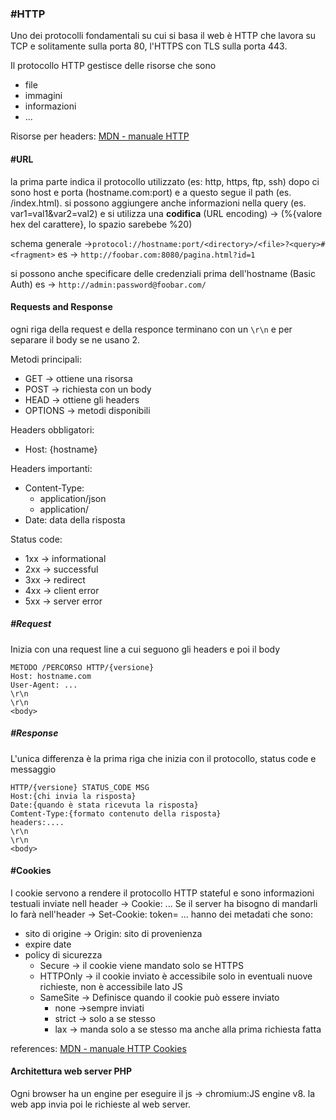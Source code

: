 ### #HTTP
Uno dei protocolli fondamentali su cui si basa il web è HTTP che lavora su TCP e solitamente sulla porta 80, l'HTTPS con TLS sulla porta 443.

Il protocollo HTTP gestisce delle risorse che sono
- file
- immagini
- informazioni
- ...

Risorse per headers: [MDN - manuale HTTP](https://developer.mozilla.org/en-US/docs/Web/HTTP)
#### #URL
la prima parte indica il protocollo utilizzato (es: http, https, ftp, ssh) dopo ci sono host e porta (hostname.com:port) e a questo segue il path (es. /index.html).
si possono aggiungere anche informazioni nella query (es. var1=val1&var2=val2) e si utilizza una **codifica** (URL encoding) -> (%{valore hex del carattere}, lo spazio sarebebe %20)

schema generale ->`protocol://hostname:port/<directory>/<file>?<query>#<fragment>`
es -> `http://foobar.com:8080/pagina.html?id=1`

si possono anche specificare delle credenziali prima dell'hostname (Basic Auth)
es -> `http://admin:password@foobar.com/`

#### Requests and Response
ogni riga della request e della responce terminano con un `\r\n` e per separare il body se ne usano 2.

Metodi principali:
- GET -> ottiene una risorsa
- POST -> richiesta con un body
- HEAD -> ottiene gli headers
- OPTIONS -> metodi disponibili

Headers obbligatori:
- Host: {hostname}

Headers importanti:
- Content-Type:
	- application/json
	- application/
- Date: data della risposta

Status code:
- 1xx -> informational
- 2xx -> successful
- 3xx -> redirect
- 4xx -> client error
- 5xx -> server error
##### #Request
Inizia con una request line a cui seguono gli headers e poi il body

```http
METODO /PERCORSO HTTP/{versione}
Host: hostname.com
User-Agent: ...
\r\n
\r\n
<body>
```


##### #Response
L'unica differenza è la prima riga che inizia con il protocollo, status code e messaggio
```http
HTTP/{versione} STATUS_CODE MSG
Host:{chi invia la risposta}
Date:{quando è stata ricevuta la risposta}
Comtent-Type:{formato contenuto della risposta}
headers:....
\r\n
\r\n
<body>
```

#### #Cookies
I cookie servono a rendere il protocollo HTTP stateful e sono informazioni testuali inviate nell header -> Cookie: ...
Se il server ha bisogno di mandarli lo farà nell'header -> Set-Cookie: token= ...
hanno dei metadati che sono:
- sito di origine -> Origin: sito di provenienza
- expire date
- policy di sicurezza
	- Secure -> il cookie viene mandato solo se HTTPS
	- HTTPOnly -> il cookie inviato è accessibile solo in eventuali nuove richieste, non è accessibile lato JS
	- SameSite -> Definisce quando il cookie può essere inviato 
		- none ->sempre inviati
		- strict -> solo a se stesso
		- lax -> manda solo a se stesso ma anche alla prima richiesta fatta

references: [MDN - manuale HTTP Cookies](https://developer.mozilla.org/en-US/docs/Web/HTTP/Cookies)
#### Architettura web server PHP
 Ogni browser ha un engine per eseguire il js -> chromium:JS engine v8. la web app invia poi le richieste al web server.



